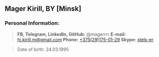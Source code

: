 ## Mager Kirill, BY [Minsk]
### Personal Information:
> **FB, Telegram, LinkedIn, GitHub:** @magerrrr
> **E-mail:** hi.kirill.m@gmail.com
> **Phone:** [+375(29)175-01-29](tel:+375291750129)
> **Skype:** [stels-er](skype:<stels-er>?userinfo)

> Date of birth: 24.03.1995
